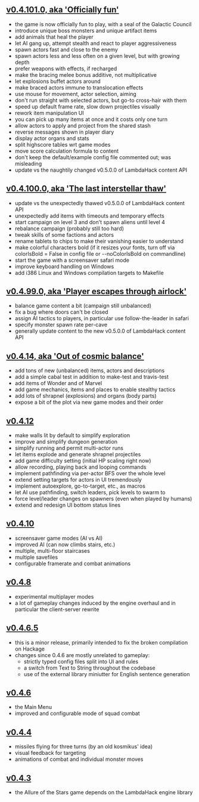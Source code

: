 ## [v0.4.101.0, aka 'Officially fun'](https://github.com/AllureOfTheStars/Allure/compare/v0.4.100.0...v0.4.101.0)

- the game is now officially fun to play, with a seal of the Galactic Council
- introduce unique boss monsters and unique artifact items
- add animals that heal the player
- let AI gang up, attempt stealth and react to player aggressiveness
- spawn actors fast and close to the enemy
- spawn actors less and less often on a given level, but with growing depth
- prefer weapons with effects, if recharged
- make the bracing melee bonus additive, not multiplicative
- let explosions buffet actors around
- make braced actors immune to translocation effects
- use mouse for movement, actor selection, aiming
- don't run straight with selected actors, but go-to cross-hair with them
- speed up default frame rate, slow down projectiles visually
- rework item manipulation UI
- you can pick up many items at once and it costs only one turn
- allow actors to apply and project from the shared stash
- reverse messages shown in player diary
- display actor organs and stats
- split highscore tables wrt game modes
- move score calculation formula to content
- don't keep the default/example config file commented out; was misleading
- update vs the naughtily changed v0.5.0.0 of LambdaHack content API

## [v0.4.100.0, aka 'The last interstellar thaw'](https://github.com/AllureOfTheStars/Allure/compare/v0.4.99.0...v0.4.100.0)

- update vs the unexpectedly thawed v0.5.0.0 of LambdaHack content API
- unexpectedly add items with timeouts and temporary effects
- start campaign on level 3 and don't spawn aliens until level 4
- rebalance campaign (probably still too hard)
- tweak skills of some factions and actors
- rename tablets to chips to make their vanishing easier to understand
- make colorful characters bold (if it resizes your fonts, turn off via colorIsBold = False in config file or --noColorIsBold on commandline)
- start the game with a screensaver safari mode
- improve keyboard handling on Windows
- add i386 Linux and Windows compilation targets to Makefile

## [v0.4.99.0, aka 'Player escapes through airlock'](https://github.com/AllureOfTheStars/Allure/compare/v0.4.14...v0.4.99.0)

- balance game content a bit (campaign still unbalanced)
- fix a bug where doors can't be closed
- assign AI tactics to players, in particular use follow-the-leader in safari
- specify monster spawn rate per-cave
- generally update content to the new v0.5.0.0 of LambdaHack content API

## [v0.4.14, aka 'Out of cosmic balance'](https://github.com/AllureOfTheStars/Allure/compare/v0.4.12...v0.4.14)

- add tons of new (unbalanced) items, actors and descriptions
- add a simple cabal test in addition to make-test and travis-test
- add items of Wonder and of Marvel
- add game mechanics, items and places to enable stealthy tactics
- add lots of shrapnel (explosions) and organs (body parts)
- expose a bit of the plot via new game modes and their order

## [v0.4.12](https://github.com/AllureOfTheStars/Allure/compare/v0.4.10...v0.4.12)

- make walls lit by default to simplify exploration
- improve and simplify dungeon generation
- simplify running and permit multi-actor runs
- let items explode and generate shrapnel projectiles
- add game difficulty setting (initial HP scaling right now)
- allow recording, playing back and looping commands
- implement pathfinding via per-actor BFS over the whole level
- extend setting targets for actors in UI tremendously
- implement autoexplore, go-to-target, etc., as macros
- let AI use pathfinding, switch leaders, pick levels to swarm to
- force level/leader changes on spawners (even when played by humans)
- extend and redesign UI bottom status lines

## [v0.4.10](https://github.com/AllureOfTheStars/Allure/compare/v0.4.8...v0.4.10)

- screensaver game modes (AI vs AI)
- improved AI (can now climbs stairs, etc.)
- multiple, multi-floor staircases
- multiple savefiles
- configurable framerate and combat animations

## [v0.4.8](https://github.com/AllureOfTheStars/Allure/compare/v0.4.6.5...v0.4.8)

- experimental multiplayer modes
- a lot of gameplay changes induced by the engine overhaul and in particular the client-server rewrite

## [v0.4.6.5](https://github.com/AllureOfTheStars/Allure/compare/v0.4.6...v0.4.6.5)

- this is a minor release, primarily intended to fix the broken compilation on Hackage
- changes since 0.4.6 are mostly unrelated to gameplay:
    - strictly typed config files split into UI and rules
    - a switch from Text to String throughout the codebase
    - use of the external library miniutter for English sentence generation

## [v0.4.6](https://github.com/AllureOfTheStars/Allure/compare/v0.4.4...v0.4.6)

- the Main Menu
- improved and configurable mode of squad combat

## [v0.4.4](https://github.com/AllureOfTheStars/Allure/compare/v0.4.3...v0.4.4)

- missiles flying for three turns (by an old kosmikus' idea)
- visual feedback for targeting
- animations of combat and individual monster moves

## [v0.4.3](https://github.com/AllureOfTheStars/Allure/compare/v0.4.2...v0.4.3)

- the Allure of the Stars game depends on the LambdaHack engine library
